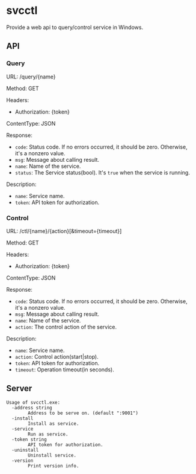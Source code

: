# svcctl

Provide a web api to query/control service in Windows.

## API
### Query
URL: /query/{name}

Method: GET

Headers:
- Authorization: {token}

ContentType: JSON

Response:
- `code`: Status code. If no errors occurred, it should be zero. Otherwise, it's a nonzero value.
- `msg`: Message about calling result.
- `name`: Name of the service.
- `status`: The Service status(bool). It's `true` when the service is running.

Description:
- `name`: Service name.
- `token`: API token for authorization.

### Control
URL: /ctl/{name}/{action}[&timeout={timeout}]

Method: GET

Headers:
- Authorization: {token}

ContentType: JSON

Response:
- `code`: Status code. If no errors occurred, it should be zero. Otherwise, it's a nonzero value.
- `msg`: Message about calling result.
- `name`: Name of the service.
- `action`: The control action of the service.

Description:
- `name`: Service name.
- `action`: Control action(start|stop).
- `token`: API token for authorization.
- `timeout`: Operation timeout(in seconds).

## Server
```
Usage of svcctl.exe:
  -address string
        Address to be serve on. (default ":9001")
  -install
        Install as service.
  -service
        Run as service.
  -token string
        API token for authorization.
  -uninstall
        Uninstall service.
  -version
        Print version info.
```
